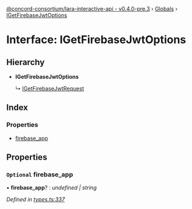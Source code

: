 [@concord-consortium/lara-interactive-api - v0.4.0-pre.3](../README.md) › [Globals](../globals.md) › [IGetFirebaseJwtOptions](igetfirebasejwtoptions.md)

# Interface: IGetFirebaseJwtOptions

## Hierarchy

* **IGetFirebaseJwtOptions**

  ↳ [IGetFirebaseJwtRequest](igetfirebasejwtrequest.md)

## Index

### Properties

* [firebase_app](igetfirebasejwtoptions.md#optional-firebase_app)

## Properties

### `Optional` firebase_app

• **firebase_app**? : *undefined | string*

*Defined in [types.ts:337](../../../lara-typescript/src/interactive-api-client/types.ts#L337)*
